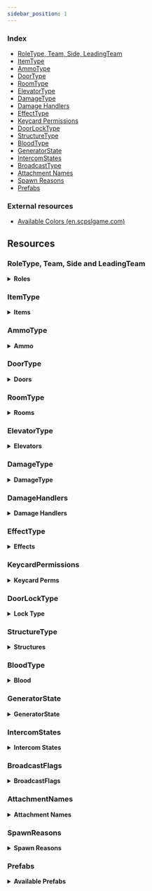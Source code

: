 ```yaml
---
sidebar_position: 1
---
```


### Index

- [RoleType, Team, Side, LeadingTeam](#roletype-team-side-and-leadingteam)
- [ItemType](#itemtype)
- [AmmoType](#ammotype)
- [DoorType](#doortype)
- [RoomType](#roomtype)
- [ElevatorType](#elevatortype)
- [DamageType](#damagetype)
- [Damage Handlers](#damagehandlers)
- [EffectType](#effecttype)
- [Keycard Permissions](#keycardpermissions)
- [DoorLockType](#doorlocktype)
- [StructureType](#structuretype)
- [BloodType](#bloodtype)
- [GeneratorState](#generatorstate)
- [IntercomStates](#intercomstates)
- [BroadcastType](#broadcasttype)
- [Attachment Names](#attachmentnames)
- [Spawn Reasons](#spawnreasons)
- [Prefabs](#prefabs)

### External resources

- [Available Colors (en.scpslgame.com)](https://en.scpslgame.com/index.php/Docs:Permissions#Colors)

## Resources

### RoleType, Team, Side and LeadingTeam

<details><summary> <b>Roles</b></summary>

```md title="Latest Updated: 13.5.0.0"
| Id  | RoleTypeId     | Team             | Side             | LeadingTeam     |
|-----|----------------|------------------|------------------|-----------------|
| -1  | None           | Dead             | None             | Draw            |
| 0   | Scp173         | SCPs             | Scp              | Anomalies       |
| 1   | ClassD         | ClassD           | ChaosInsurgency  | ChaosInsurgency |
| 2   | Spectator      | Dead             | None             | Draw            |
| 3   | Scp106         | SCPs             | Scp              | Anomalies       |
| 4   | NtfSpecialist  | FoundationForces | Mtf              | FacilityForces  |
| 5   | Scp049         | SCPs             | Scp              | Anomalies       |
| 6   | Scientist      | Scientists       | Mtf              | FacilityForces  |
| 7   | Scp079         | SCPs             | Scp              | Anomalies       |
| 8   | ChaosConscript | ChaosInsurgency  | ChaosInsurgency  | ChaosInsurgency |
| 9   | Scp096         | SCPs             | Scp              | Anomalies       |
| 10  | Scp0492        | SCPs             | Scp              | Anomalies       |
| 11  | NtfSergeant    | FoundationForces | Mtf              | FacilityForces  |
| 12  | NtfCaptain     | FoundationForces | Mtf              | FacilityForces  |
| 13  | NtfPrivate     | FoundationForces | Mtf              | FacilityForces  |
| 14  | Tutorial       | OtherAlive       | Tutorial         | Draw            |
| 15  | FacilityGuard  | FoundationForces | Mtf              | FacilityForces  |
| 16  | Scp939         | SCPs             | Scp              | Anomalies       |
| 17  | CustomRole     | Dead             | None             | Draw            |
| 18  | ChaosRifleman  | ChaosInsurgency  | ChaosInsurgency  | ChaosInsurgency |
| 19  | ChaosMarauder  | ChaosInsurgency  | ChaosInsurgency  | ChaosInsurgency |
| 20  | ChaosRepressor | ChaosInsurgency  | ChaosInsurgency  | ChaosInsurgency |
| 21  | Overwatch      | Dead             | None             | Draw            |
| 22  | Filmmaker      | Dead             | None             | Draw            |
| 23  | Scp3114        | SCPs             | Scp              | Anomalies       |
```

</details>

### ItemType

<details><summary> <b>Items</b></summary>

```md  title="Latest Updated: 13.5.0.0"
[-1] None 
[0] KeycardJanitor 
[1] KeycardScientist 
[2] KeycardResearchCoordinator 
[3] KeycardZoneManager 
[4] KeycardGuard 
[5] KeycardMTFPrivate 
[6] KeycardContainmentEngineer 
[7] KeycardMTFOperative 
[8] KeycardMTFCaptain 
[9] KeycardFacilityManager 
[10] KeycardChaosInsurgency 
[11] KeycardO5 
[12] Radio 
[13] GunCOM15 
[14] Medkit 
[15] Flashlight 
[16] MicroHID 
[17] SCP500 
[18] SCP207 
[19] Ammo12gauge 
[20] GunE11SR 
[21] GunCrossvec 
[22] Ammo556x45 
[23] GunFSP9 
[24] GunLogicer 
[25] GrenadeHE 
[26] GrenadeFlash 
[27] Ammo44cal 
[28] Ammo762x39 
[29] Ammo9x19 
[30] GunCOM18 
[31] SCP018 
[32] SCP268 
[33] Adrenaline 
[34] Painkillers 
[35] Coin 
[36] ArmorLight 
[37] ArmorCombat 
[38] ArmorHeavy 
[39] GunRevolver 
[40] GunAK 
[41] GunShotgun 
[42] SCP330 
[43] SCP2176 
[44] SCP244a 
[45] SCP244b 
[46] SCP1853 
[47] ParticleDisruptor 
[48] GunCom45 
[49] SCP1576 
[50] Jailbird 
[51] AntiSCP207 
[52] GunFRMG0 
[53] GunA7 
[54] Lantern 
```

</details>


### AmmoType

<details><summary> <b>Ammo</b></summary>

```md title="Latest Updated: 8.9.4.0"
[0] None 
[1] Nato556 
[2] Nato762 
[3] Nato9 
[4] Ammo12Gauge 
[5] Ammo44Cal 
```

</details>

### DoorType

<details><summary> <b>Doors</b></summary>

```md title="Latest Updated: 8.9.4.0"
[0] UnknownDoor 
[1] Scp914Door 
[2] GR18Inner 
[3] Scp049Gate 
[4] Scp049Armory 
[5] Scp079First 
[6] Scp079Second 
[7] Scp096 
[8] Scp079Armory 
[9] Scp106Primary 
[10] Scp106Secondary 
[11] Scp173Gate 
[12] Scp173Connector 
[13] Scp173Armory 
[14] Scp173Bottom 
[15] GR18Gate 
[16] Scp914Gate 
[17] Scp939Cryo 
[18] CheckpointLczA 
[19] CheckpointLczB 
[20] EntranceDoor 
[21] EscapePrimary 
[22] EscapeSecondary 
[23] ServersBottom 
[24] GateA 
[25] GateB 
[26] HczArmory 
[27] HeavyContainmentDoor 
[28] HID 
[29] HIDLeft 
[30] HIDRight 
[31] Intercom 
[32] LczArmory 
[33] LczCafe 
[34] LczWc 
[35] LightContainmentDoor 
[36] NukeArmory 
[37] NukeSurface 
[38] PrisonDoor 
[39] SurfaceGate 
[40] Scp330 
[41] Scp330Chamber 
[42] CheckpointGate 
[43] SurfaceDoor 
[44] CheckpointEzHczA 
[45] CheckpointEzHczB 
[46] UnknownGate 
[47] UnknownElevator 
[48] ElevatorGateA 
[49] ElevatorGateB 
[50] ElevatorNuke 
[51] ElevatorScp049 
[52] ElevatorLczA 
[53] ElevatorLczB 
[54] CheckpointArmoryA 
[55] CheckpointArmoryB 
[56] Airlock 
[57] Scp173NewGate 
```

</details>



### RoomType

<details><summary> <b>Rooms</b></summary>

```md title="Latest Updated: 8.9.4.0"
[0] Unknown 
[1] LczArmory 
[2] LczCurve 
[3] LczStraight 
[4] Lcz914 
[5] LczCrossing 
[6] LczTCross 
[7] LczCafe 
[8] LczPlants 
[9] LczToilets 
[10] LczAirlock 
[11] Lcz173 
[12] LczClassDSpawn 
[13] LczCheckpointB 
[14] LczGlassBox 
[15] LczCheckpointA 
[16] Hcz079 
[17] HczEzCheckpointA 
[18] HczEzCheckpointB 
[19] HczArmory 
[20] Hcz939 
[21] HczHid 
[22] Hcz049 
[23] HczCrossing 
[24] Hcz106 
[25] HczNuke 
[26] HczTesla 
[27] HczServers 
[28] HczTCross 
[29] HczCurve 
[30] Hcz096 
[31] EzVent 
[32] EzIntercom 
[33] EzGateA 
[34] EzDownstairsPcs 
[35] EzCurve 
[36] EzPcs 
[37] EzCrossing 
[38] EzCollapsedTunnel 
[39] EzConference 
[40] EzStraight 
[41] EzCafeteria 
[42] EzUpstairsPcs 
[43] EzGateB 
[44] EzShelter 
[45] Pocket 
[46] Surface 
[47] HczStraight 
[48] EzTCross 
[49] Lcz330 
[50] EzCheckpointHallway 
[51] HczTestRoom 
[52] HczElevatorA 
[53] HczElevatorB 
```

</details>

### ElevatorType

<details><summary> <b>Elevators</b></summary>

```md title="Latest Updated: 8.9.4.0"
[0] Unknown 
[1] GateA 
[2] GateB 
[3] Nuke 
[4] Scp049 
[5] LczA 
[6] LczB 
```

</details>

### DamageType

<details><summary> <b>DamageType</b></summary>

```md title="Latest Updated: 8.9.4.0"
[0] Unknown 
[1] Falldown 
[2] Warhead 
[3] Decontamination 
[4] Asphyxiation 
[5] Poison 
[6] Bleeding 
[7] Firearm 
[8] MicroHid 
[9] Tesla 
[10] Scp 
[11] Explosion 
[12] Scp018 
[13] Scp207 
[14] Recontainment 
[15] Crushed 
[16] FemurBreaker 
[17] PocketDimension 
[18] FriendlyFireDetector 
[19] SeveredHands 
[20] Custom 
[21] Scp049 
[22] Scp096 
[23] Scp173 
[24] Scp939 
[25] Scp0492 
[26] Scp106 
[27] Crossvec 
[28] Logicer 
[29] Revolver 
[30] Shotgun 
[31] AK 
[32] Com15 
[33] Com18 
[34] Fsp9 
[35] E11Sr 
[36] Hypothermia 
[37] ParticleDisruptor 
[38] CardiacArrest 
[39] Com45 
[40] Jailbird 
[41] Frmg0 
[42] A7 
[43] Scp3114 
[44] Strangled 
[45] Marshmallow 
```

</details>

### DamageHandlers

<details><summary> <b>Damage Handlers</b></summary>

```md title="Latest Updated: 05/08/2022"
All available DamageHandlers

+ Symbol ':' literally means "inherits from"
* In C#, inheritance is a process in which one object acquires all the properties and behaviors of its parent object automatically.

PlayerStatsSystem::DamageHandlerBase
PlayerStatsSystem::StandardDamageHandler : DamageHandlerBase
PlayerStatsSystem::AttackerDamageHandler : StandardDamageHandler
PlayerStatsSystem::CustomReasonDamageHandler : StandardDamageHandler
PlayerStatsSystem::UniversalDamageHandler : StandardDamageHandler
PlayerStatsSystem::WarheadDamageHandler : StandardDamageHandler
PlayerStatsSystem::RecontainmentDamageHandler : AttackerDamageHandler
PlayerStatsSystem::FirearmDamageHandler : AttackerDamageHandler
PlayerStatsSystem::ScpDamageHandler : AttackerDamageHandler
PlayerStatsSystem::Scp096DamageHandler : AttackerDamageHandler
PlayerStatsSystem::MicroHidDamageHandler : AttackerDamageHandler
PlayerStatsSystem::ExplosionDamageHandler : AttackerDamageHandler
PlayerStatsSystem::Scp018DamageHandler : AttackerDamageHandler
```

</details>

### EffectType

<details><summary> <b>Effects</b></summary>

```md title="Latest Updated: 8.9.4.0"
[-1] None 
[0] AmnesiaItems 
[1] AmnesiaVision 
[2] Asphyxiated 
[3] Bleeding 
[4] Blinded 
[5] Burned 
[6] Concussed 
[7] Corroding 
[8] Deafened 
[9] Decontaminating 
[10] Disabled 
[11] Ensnared 
[12] Exhausted 
[13] Flashed 
[14] Hemorrhage 
[15] Invigorated 
[16] BodyshotReduction 
[17] Poisoned 
[18] Scp207 
[19] Invisible 
[20] SinkHole 
[21] DamageReduction 
[22] MovementBoost 
[23] RainbowTaste 
[24] SeveredHands 
[25] Stained 
[26] Vitality 
[27] Hypothermia 
[28] Scp1853 
[29] CardiacArrest 
[30] InsufficientLighting 
[31] SoundtrackMute 
[32] SpawnProtected 
[33] Traumatized 
[34] AntiScp207 
[35] Scanned 
[36] PocketCorroding 
[37] SilentWalk 
[38] Marshmallow 
[39] Strangled 
[40] Ghostly 
[41] FogControl 
[42] Slowness 
```

</details>

### KeycardPermissions

<details><summary> <b>Keycard Perms</b></summary>

```md title="Latest Updated: 8.9.4.0"
[0] None 
[1] Checkpoints 
[2] ExitGates 
[4] Intercom 
[8] AlphaWarhead 
[16] ContainmentLevelOne 
[32] ContainmentLevelTwo 
[64] ContainmentLevelThree 
[128] ArmoryLevelOne 
[256] ArmoryLevelTwo 
[512] ArmoryLevelThree 
[1024] ScpOverride 
```

</details>

### DoorLockType

<details><summary> <b>Lock Type</b></summary>

```md title="Latest Updated: 8.9.4.0"
[0] None 
[1] Regular079 
[2] Lockdown079 
[4] Warhead 
[8] AdminCommand 
[16] DecontLockdown 
[32] DecontEvacuate 
[64] SpecialDoorFeature 
[128] NoPower 
[256] Isolation 
[512] Lockdown2176 
```

</details>

### StructureType

<details><summary> <b>Structures</b></summary>

```md title="Latest Updated: 13.5.0.0"
[0] StandardLocker 
[1] LargeGunLocker 
[2] ScpPedestal 
[3] Scp079Generator 
[4] SmallWallCabinet 
[5] Workstation 
```

</details>

### BloodType

<details><summary> <b>Blood</b></summary>

```md title="Latest Updated: 8.9.4.0"
[0] Default 
[1] Scp106 
[2] Spreaded 
[3] Faded 
```

</details>

### GeneratorState

<details><summary> <b>GeneratorState</b></summary>

```md title="Latest Updated: 8.9.4.0"
[1] None 
[2] Unlocked 
[4] Open 
[8] Activating 
[16] Engaged 
```

</details>

### IntercomStates

<details><summary> <b>Intercom States</b></summary>

```md title="Latest Updated: 13.5.0.0"
[0] Ready 
[1] Starting 
[2] InUse 
[3] Cooldown 
[4] NotFound 
```

</details>

### BroadcastFlags

<details><summary> <b>BroadcastFlags</b></summary>

```md title="Latest Updated: 13.5.0.0"
[0] Normal 
[1] Truncated 
[2] AdminChat 
```

</details>



### AttachmentNames

<details><summary> <b>Attachment Names</b></summary>

```md title="Latest Updated: 8.9.4.0"
[0] None 
[1] IronSights 
[2] DotSight 
[3] HoloSight 
[4] NightVisionSight 
[5] AmmoSight 
[6] ScopeSight 
[7] StandardStock 
[8] ExtendedStock 
[9] RetractedStock 
[10] LightweightStock 
[11] HeavyStock 
[12] RecoilReducingStock 
[13] Foregrip 
[14] Laser 
[15] Flashlight 
[16] AmmoCounter 
[17] StandardBarrel 
[18] ExtendedBarrel 
[19] SoundSuppressor 
[20] FlashHider 
[21] MuzzleBrake 
[22] MuzzleBooster 
[23] StandardMagFMJ 
[24] StandardMagAP 
[25] StandardMagJHP 
[26] ExtendedMagFMJ 
[27] ExtendedMagAP 
[28] ExtendedMagJHP 
[29] DrumMagFMJ 
[30] DrumMagAP 
[31] DrumMagJHP 
[32] LowcapMagFMJ 
[33] LowcapMagAP 
[34] LowcapMagJHP 
[35] CylinderMag4 
[36] CylinderMag6 
[37] CylinderMag8 
[38] CarbineBody 
[39] RifleBody 
[40] ShortBarrel 
[41] ShotgunChoke 
[42] ShotgunExtendedBarrel 
[43] NoRifleStock 
[44] ShotgunSingleShot 
[45] ShotgunDoubleShot 
```

</details>

### SpawnReasons

<details><summary> <b>Spawn Reasons</b></summary>

```md title="Latest Updated: 8.9.4.0"
[0] None 
[1] RoundStart 
[2] LateJoin 
[3] Respawn 
[4] Died 
[5] Escaped 
[6] Revived 
[7] ForceClass 
[8] Destroyed 
```

</details>

### Prefabs

<details><summary> <b>Available Prefabs</b></summary>

```md title="Latest Updated: 02/13/2022"
Guid                                 | Name

43658aa2-f339-6044-eb2b-937db0c2c4bd | Player  
5bfd1bbe-10a4-e184-4a2e-381314b3380c | PlaybackLobby  
9a77040d-663e-8a14-a8a2-297249bce483 | Pickup  
307eb9b0-d080-9dc4-78e6-673847876412 | Work Station  
0b58d568-fcd7-5384-abce-593a7931d65d | SCP-173_Ragdoll  
f602bb4b-88de-d554-5976-5c2e18af4479 | Ragdoll_1  
ea314e24-bddd-5264-5b08-dadd1bcfa75e | SCP-106_Ragdoll  
2b0290fb-6764-8f44-48ab-9294fe063c8f | Ragdoll_4  
05488a04-eda9-a724-18c9-bf2edbe23031 | Ragdoll_6  
e12d94d4-66ef-c734-2af0-aef522db57cb | Ragdoll_7  
9d7cf7ef-eec0-ece4-196c-4fd2c3cfd03a | Ragdoll_8  
e53f7b09-ad63-f924-6a96-0be4381af7f0 | SCP-096_Ragdoll  
be41bb5a-3b5f-bc84-4ad4-d4e24dfa168f | Ragdoll_10  
c87cf6f7-fc36-f144-6ae5-727c8c8f4b9b | Ragdoll_14  
b8d25875-6346-0314-68a9-7d1b7ec71167 | SCP-939-53_Ragdoll  
d2e872e1-1133-0984-186d-d3cdc686883f | SCP-939-89_Ragdoll  
c69da0e5-a829-6a04-c8d9-f404a1073cfe | Grenade Flash  
8063e113-c1f1-1514-7bc5-840ea8ee5f01 | Grenade Frag  
38f8296e-fcf4-44f4-491b-b5dc69b8125b | Grenade SCP-018  
33f5e0b4-fb1c-0134-493f-5d7aec09dc38 | EZ BreakableDoor  
5fbbe939-51c2-ef74-a9ed-bc0abfefa132 | HCZ BreakableDoor  
b82d6236-b9f5-33d4-e8ee-8ee33fba6edd | LCZ BreakableDoor  
3353122b-0ba2-5d14-fa64-886c45425967 | sportTargetPrefab  
422b08ed-0bc0-6cb4-7a7f-81dd37c430c0 | dboyTargetPrefab  
4f03f7fa-f417-ae84-382b-962c31614d1a | binaryTargetPrefab  
a0e7ee93-b802-e5a4-38bd-95e27cc133ea | TantrumObj  
43c40e13-5a2a-b3a4-9ba8-29c7002cedaf | Tutorial_Ragdoll  
bf9a7ae6-aaea-0174-d807-e0d4adb1c524 | PrimitiveObjectToy  
6996edbf-2adf-a5b4-e8ce-e089cf9710ae | LightSourceToy  
19b3629a-3298-8324-0ad0-e841def23244 | RegularKeycardPickup  
ef69975c-5a03-b9c4-fa26-0b6145b05824 | ChaosKeycardPickup  
8359dd57-d964-98c4-5871-586da0d50878 | RadioPickup  
52f9fa65-832f-b0f4-ab15-0ac33a45b853 | Com15Pickup  
06361fcf-1355-ea54-7a0b-d7a29244eae9 | MedkitPickup  
9902569b-0bc8-cf74-b814-a69789ed8c5a | FlashlightPickup  
35f6c267-d9b6-f5a4-4a87-5523b7424052 | MicroHidPickup  
30d95cc3-8b1f-bd14-4b66-f7350cf3bae9 | SCP500Pickup  
46572711-4d8b-f8a4-2a81-b1ca2ff15b5d | SCP207Pickup  
e7588f50-a788-bd44-89bf-f9dae4ab2071 | Ammo12gaPickup  
9958e2c0-668f-9f14-c9ed-1cd97281f3d3 | E11SRPickup  
7a39d145-d2d1-5724-7ad5-660cbe2f5757 | CrossvecPickup  
0282bdfe-9880-d284-1807-2d4e11fc540d | Ammo556mmPickup  
d32145e1-e7d9-d674-fbaa-078247910c49 | Fsp9Pickup  
4ce1ab59-83ff-aa14-db7a-65e79c48cf8e | LogicerPickup  
3f98e495-a544-11b4-dbc3-a03797786f52 | HegPickup  
6e4bfac7-e1c9-9af4-9a76-c025cc8bbb37 | FlashbangPickup  
8627c2a9-e397-2164-08dd-97f9fddab207 | Ammo44calPickup  
ecba736b-7b69-0f14-ea94-7c9067dc7ea8 | Ammo762mmPickup  
89a36c3a-be6b-5914-7b75-1287c79f19dc | Ammo9mmPickup  
2a12ef7e-b39d-ed34-6979-571e541231b1 | Com18Pickup  
a1d0c7dd-6523-8a34-3b4a-5124f47b93dd | Scp018Projectile  
6fbfc036-04fb-1f94-7af0-1335064c0198 | SCP268Pickup  
9695f1b9-46d6-7054-c9af-a35a4fefafe1 | AdrenalinePrefab  
9925eed6-900f-7444-880f-393468fa1a63 | PainkillersPickup  
522f199f-ce6f-5814-9a67-f0191d0110a9 | CoinPickup  
51703b4d-a309-11c4-8af7-bdb8d95214c0 | Light Armor Pickup  
02e10b6d-9d4d-ed14-2b8b-f5219522da77 | Combat Armor Pickup  
19d03dd5-b491-acc4-ea16-be8ad5a33783 | Heavy Armor Pickup  
635a3623-281c-e5c4-297d-7f07cd6a0eef | RevolverPickup  
1821b416-953c-98f4-c9b8-09d2c192b8b1 | AkPickup  
d6abff39-0c5c-1804-58de-ac4478538837 | ShotgunPickup  
65141804-5071-27e4-c8c0-23c547ce629c | Scp330Pickup  
830e7527-1f40-d0d4-3a3e-ff49f5a6176c | Scp2176Projectile  
2401ec76-dce3-cf34-b858-7a9c7dc83b0b | SCP244APickup Variant  
39825db8-2df8-eed4-caa5-a4c334c669a0 | SCP244BPickup Variant  
68f13209-e652-6024-2b89-0f75fb88a998 | Scp268PedestalStructure Variant  
17054030-9461-d104-5b92-9456c9eb0ab7 | Scp207PedestalStructure Variant  
f4149b66-c503-87a4-0b93-aabfe7c352da | Scp500PedestalStructure Variant  
a149d3eb-11bd-de24-f9dd-57187f5771ef | Scp018PedestalStructure Variant  
5ad5dc6d-7bc5-3154-8b1a-3598b96e0d5b | LargeGunLockerStructure  
850f84ad-e273-1824-8885-11ae5e01e2f4 | RifleRackStructure  
d54bead1-286f-3004-facd-74482a872ad8 | MiscLocker  
daf3ccde-4392-c0e4-882d-b7002185c6b8 | GeneratorStructure  
ad8a455f-062d-dea4-5b47-ac9217d4c58b | Spawnable Work Station Structure  
5b227bd2-1ed2-8fc4-2aa1-4856d7cb7472 | RegularMedkitStructure  
db602577-8d4f-97b4-890b-8c893bfcd553 | AdrenalineMedkitStructure  
fff1c10c-a719-bea4-d95c-3e262ed03ab2 | Scp2176PedestalStructure Variant  
53cd67d2-995b-3374-4892-4190ffd48ee9 | HegProjectile  
2a6e5abb-7999-b8d4-a926-310e3e9e2a13 | FlashbangProjectile
```

</details>

